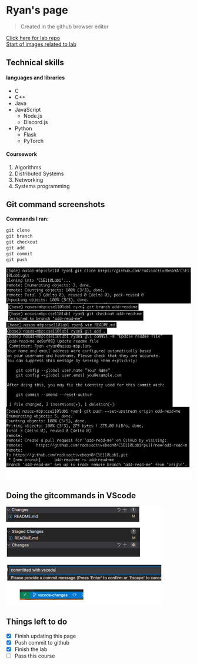 # Ryan's page

> Created in the github browser editor

[Click here for lab repo](https://github.com/radioactivebean0/CSE110Lab1)\
[Start of images related to lab](https://github.com/radioactivebean0/CSE110Lab1/blob/gh-pages/index.md#git-command-screenshots)
## Technical skills
#### languages and libraries
 - C
 - C++
 - Java
 - JavaScript
    - Node.js
    - Discord.js
 - Python
    - Flask
    - PyTorch

#### Coursework
 1. Algorithms
 2. Distributed Systems
 3. Networking
 4. Systems programming
## Git command screenshots
**Commands I ran:**
``` 
git clone
git branch
git checkout
git add
git commit
git push
```
![alt text](./gitcommands.png)
  
## Doing the gitcommands in VScode
![alt text](./vscodescreenshots.png)
  

## Things left to do
- [x] Finish updating this page
- [X] Push commit to github
- [X] Finish the lab
- [ ] Pass this course
